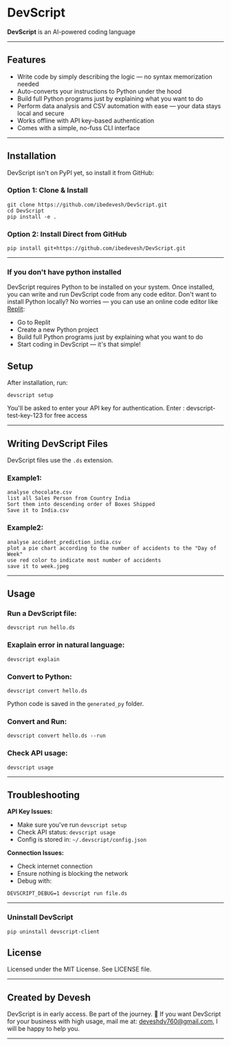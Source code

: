 # DevScript
**DevScript** is an AI-powered coding language

---

## Features
- Write code by simply describing the logic — no syntax memorization needed
- Auto-converts your instructions to Python under the hood
- Build full Python programs just by explaining what you want to do
- Perform data analysis and CSV automation with ease — your data stays local and secure
- Works offline with API key–based authentication
- Comes with a simple, no-fuss CLI interface

---

## Installation
DevScript isn't on PyPI yet, so install it from GitHub:
### Option 1: Clone & Install
```
git clone https://github.com/ibedevesh/DevScript.git
cd DevScript
pip install -e .
```
### Option 2: Install Direct from GitHub
```
pip install git+https://github.com/ibedevesh/DevScript.git
```

---

### If you don't have python installed
DevScript requires Python to be installed on your system. Once installed, you can write and run DevScript code from any code editor.
Don't want to install Python locally?
No worries — you can use an online code editor like [Replit](https://replit.com/):
- Go to Replit
- Create a new Python project
- Build full Python programs just by explaining what you want to do
- Start coding in DevScript — it's that simple!

## Setup
After installation, run:
```
devscript setup
```
You'll be asked to enter your API key for authentication. Enter : devscript-test-key-123 for free access

---

## Writing DevScript Files
DevScript files use the `.ds` extension.
### **Example1:**
```
analyse chocolate.csv
list all Sales Person from Country India
Sort them into descending order of Boxes Shipped
Save it to India.csv
```

### **Example2:**
```
analyse accident_prediction_india.csv
plot a pie chart according to the number of accidents to the "Day of Week"
use red color to indicate most number of accidents
save it to week.jpeg
```

---

## Usage
### Run a DevScript file:
```
devscript run hello.ds
```
### Exaplain error in natural language:
```
devscript explain
```
### Convert to Python:
```
devscript convert hello.ds
```
Python code is saved in the `generated_py` folder.
### Convert and Run:
```
devscript convert hello.ds --run
```
### Check API usage:
```
devscript usage
```

---

## Troubleshooting
**API Key Issues:**
- Make sure you've run `devscript setup`
- Check API status: `devscript usage`
- Config is stored in: `~/.devscript/config.json`

**Connection Issues:**
- Check internet connection  
- Ensure nothing is blocking the network  
- Debug with:
```
DEVSCRIPT_DEBUG=1 devscript run file.ds
```

---

### Uninstall DevScript
```
pip uninstall devscript-client
```

## License
Licensed under the MIT License. See LICENSE file.

---

## Created by Devesh
DevScript is in early access. Be part of the journey. 🚀 If you want DevScript for your business with high usage, mail me at: deveshdv760@gmail.com, I will be happy to help you.

---
